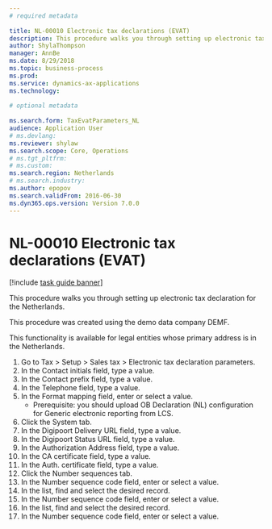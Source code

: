 ```yaml
--- 
# required metadata 
 
title: NL-00010 Electronic tax declarations (EVAT)
description: This procedure walks you through setting up electronic tax declaration for the Netherlands. 
author: ShylaThompson
manager: AnnBe 
ms.date: 8/29/2018
ms.topic: business-process 
ms.prod:  
ms.service: dynamics-ax-applications 
ms.technology:  
 
# optional metadata 
 
ms.search.form: TaxEvatParameters_NL   
audience: Application User 
# ms.devlang:  
ms.reviewer: shylaw
ms.search.scope: Core, Operations 
# ms.tgt_pltfrm:  
# ms.custom:  
ms.search.region: Netherlands
# ms.search.industry: 
ms.author: epopov
ms.search.validFrom: 2016-06-30 
ms.dyn365.ops.version: Version 7.0.0 
---
```

# NL-00010 Electronic tax declarations (EVAT)

[!include [task guide banner](../../includes/task-guide-banner.md)]

This procedure walks you through setting up electronic tax declaration for the Netherlands.

This procedure was created using the demo data company DEMF. 

This functionality is available for legal entities whose primary address is in the Netherlands.



1. Go to Tax > Setup > Sales tax > Electronic tax declaration parameters.
2. In the Contact initials field, type a value.
3. In the Contact prefix field, type a value.
4. In the Telephone field, type a value.
5. In the Format mapping field, enter or select a value.
    * Prerequisite: you should upload OB Declaration (NL) configuration for Generic electronic reporting from LCS.  
6. Click the System tab.
7. In the Digipoort Delivery URL field, type a value.
8. In the Digipoort Status URL field, type a value.
9. In the Authorization Address field, type a value.
10. In the CA certificate field, type a value.
11. In the Auth. certificate field, type a value.
12. Click the Number sequences tab.
13. In the Number sequence code field, enter or select a value.
14. In the list, find and select the desired record.
15. In the Number sequence code field, enter or select a value.
16. In the list, find and select the desired record.
17. In the Number sequence code field, enter or select a value.


